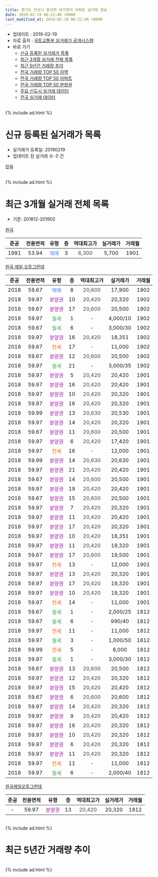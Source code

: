 ```yaml
---
title: 경기도 안성시 원곡면 외가천리 아파트 실거래 정보
date: 2019-02-19 06:21:46 +0900
last_modified_at: 2019-02-19 06:21:46 +0900
---
```


* 업데이트 : 2019-02-19
* 자료 출처 : [국토교통부 실거래가 공개시스템](http://rt.molit.go.kr)
* 바로 가기
    * [신규 등록된 실거래가 목록](#신규-등록된-실거래가-목록)
    * [최근 3개월 실거래 전체 목록](#최근-3개월-실거래-전체-목록)
    * [최근 5년간 거래량 추이](#최근-5년간-거래량-추이)
    * [전국 거래량 TOP 50 지역](https://inasie.github.io/apt-trade-info/최근-3개월-전국에서-가장-거래가-많이-발생한-지역)
    * [전국 거래량 TOP 50 아파트](https://inasie.github.io/apt-trade-info/최근-3개월-전국에서-가장-거래가-많이-발생한-아파트)
    * [전국 거래량 TOP 50 분양권](https://inasie.github.io/apt-trade-info/최근-3개월-전국에서-가장-거래가-많이-발생한-분양권)
    * [주요 신도시 실거래 데이터](https://inasie.github.io/apt-trade-info/주요-신도시)
    * [전국 실거래 데이터](https://inasie.github.io/apt-trade-info/전국)
<br>
{% include ad.html %}
<br>

# 신규 등록된 실거래가 목록
* 실거래가 등록일: 20190219
* 업데이트 된 실거래 수: 0 건

없음

<br>
{% include ad.html %}
<br>

# 최근 3개월 실거래 전체 목록
* 기준: 201812-201902


[원곡](https://search.naver.com/search.naver?query=%EA%B2%BD%EA%B8%B0%EB%8F%84+%EC%95%88%EC%84%B1%EC%8B%9C+%EC%9B%90%EA%B3%A1%EB%A9%B4+%EC%99%B8%EA%B0%80%EC%B2%9C%EB%A6%AC+%EC%9B%90%EA%B3%A1)

|준공|전용면적|유형|층|역대최고가|실거래가|거래월|
|:---:|:---:|:---:|:---:|:---:|:---:|:---:|
|1991|53.94|<span style="color:#4285f3">매매</span>|3|<span style="color:#444444">6,300</span>|5,700|1901|

[원곡 제일 오투그란데](https://search.naver.com/search.naver?query=%EA%B2%BD%EA%B8%B0%EB%8F%84+%EC%95%88%EC%84%B1%EC%8B%9C+%EC%9B%90%EA%B3%A1%EB%A9%B4+%EC%99%B8%EA%B0%80%EC%B2%9C%EB%A6%AC+%EC%9B%90%EA%B3%A1+%EC%A0%9C%EC%9D%BC+%EC%98%A4%ED%88%AC%EA%B7%B8%EB%9E%80%EB%8D%B0)

|준공|전용면적|유형|층|역대최고가|실거래가|거래월|
|:---:|:---:|:---:|:---:|:---:|:---:|:---:|
|2018|59.67|<span style="color:#4285f3">매매</span>|8|<span style="color:#444444">20,600</span>|17,900|1902|
|2018|59.97|<span style="color:#9C11A5">분양권</span>|10|<span style="color:#444444">20,420</span>|20,320|1902|
|2018|59.67|<span style="color:#9C11A5">분양권</span>|17|<span style="color:#444444">20,600</span>|20,500|1902|
|2018|59.97|<span style="color:#34a853">월세</span>|1|<span style="color:#444444">-</span>|4,000/10|1902|
|2018|59.67|<span style="color:#34a853">월세</span>|6|<span style="color:#444444">-</span>|3,000/30|1902|
|2018|59.97|<span style="color:#9C11A5">분양권</span>|16|<span style="color:#444444">20,420</span>|18,351|1902|
|2018|59.67|<span style="color:#ff5a00">전세</span>|17|<span style="color:#444444">-</span>|11,000|1902|
|2018|59.67|<span style="color:#9C11A5">분양권</span>|12|<span style="color:#444444">20,600</span>|20,500|1902|
|2018|59.97|<span style="color:#34a853">월세</span>|21|<span style="color:#444444">-</span>|3,000/35|1902|
|2018|59.97|<span style="color:#9C11A5">분양권</span>|5|<span style="color:#444444">20,420</span>|20,420|1901|
|2018|59.97|<span style="color:#9C11A5">분양권</span>|16|<span style="color:#444444">20,420</span>|20,420|1901|
|2018|59.97|<span style="color:#9C11A5">분양권</span>|10|<span style="color:#444444">20,420</span>|20,320|1901|
|2018|59.97|<span style="color:#9C11A5">분양권</span>|16|<span style="color:#444444">20,420</span>|20,320|1901|
|2018|59.99|<span style="color:#9C11A5">분양권</span>|13|<span style="color:#444444">20,630</span>|20,530|1901|
|2018|59.97|<span style="color:#9C11A5">분양권</span>|14|<span style="color:#444444">20,420</span>|20,320|1901|
|2018|59.67|<span style="color:#9C11A5">분양권</span>|11|<span style="color:#444444">20,600</span>|20,500|1901|
|2018|59.97|<span style="color:#9C11A5">분양권</span>|6|<span style="color:#444444">20,420</span>|17,420|1901|
|2018|59.97|<span style="color:#ff5a00">전세</span>|16|<span style="color:#444444">-</span>|12,000|1901|
|2018|59.99|<span style="color:#9C11A5">분양권</span>|14|<span style="color:#444444">20,630</span>|20,630|1901|
|2018|59.97|<span style="color:#9C11A5">분양권</span>|21|<span style="color:#444444">20,420</span>|20,420|1901|
|2018|59.67|<span style="color:#9C11A5">분양권</span>|14|<span style="color:#444444">20,600</span>|20,500|1901|
|2018|59.97|<span style="color:#9C11A5">분양권</span>|19|<span style="color:#444444">20,420</span>|20,420|1901|
|2018|59.67|<span style="color:#9C11A5">분양권</span>|15|<span style="color:#444444">20,600</span>|20,500|1901|
|2018|59.97|<span style="color:#9C11A5">분양권</span>|7|<span style="color:#444444">20,420</span>|20,320|1901|
|2018|59.97|<span style="color:#9C11A5">분양권</span>|11|<span style="color:#444444">20,420</span>|20,420|1901|
|2018|59.97|<span style="color:#9C11A5">분양권</span>|17|<span style="color:#444444">20,420</span>|20,320|1901|
|2018|59.97|<span style="color:#9C11A5">분양권</span>|10|<span style="color:#444444">20,420</span>|18,351|1901|
|2018|59.97|<span style="color:#9C11A5">분양권</span>|11|<span style="color:#444444">20,420</span>|19,320|1901|
|2018|59.67|<span style="color:#9C11A5">분양권</span>|17|<span style="color:#444444">20,600</span>|19,500|1901|
|2018|59.97|<span style="color:#ff5a00">전세</span>|13|<span style="color:#444444">-</span>|12,000|1901|
|2018|59.97|<span style="color:#9C11A5">분양권</span>|13|<span style="color:#444444">20,420</span>|20,320|1901|
|2018|59.97|<span style="color:#9C11A5">분양권</span>|17|<span style="color:#444444">20,420</span>|19,320|1901|
|2018|59.97|<span style="color:#9C11A5">분양권</span>|10|<span style="color:#444444">20,420</span>|19,320|1901|
|2018|59.97|<span style="color:#ff5a00">전세</span>|14|<span style="color:#444444">-</span>|11,000|1901|
|2018|59.67|<span style="color:#34a853">월세</span>|1|<span style="color:#444444">-</span>|2,000/25|1812|
|2018|59.67|<span style="color:#34a853">월세</span>|6|<span style="color:#444444">-</span>|990/40|1812|
|2018|59.97|<span style="color:#ff5a00">전세</span>|11|<span style="color:#444444">-</span>|11,000|1812|
|2018|59.97|<span style="color:#34a853">월세</span>|3|<span style="color:#444444">-</span>|1,000/50|1812|
|2018|59.99|<span style="color:#ff5a00">전세</span>|5|<span style="color:#444444">-</span>|8,000|1812|
|2018|59.97|<span style="color:#34a853">월세</span>|1|<span style="color:#444444">-</span>|3,000/30|1812|
|2018|59.67|<span style="color:#9C11A5">분양권</span>|13|<span style="color:#444444">20,600</span>|20,500|1812|
|2018|59.97|<span style="color:#9C11A5">분양권</span>|12|<span style="color:#444444">20,420</span>|20,320|1812|
|2018|59.97|<span style="color:#9C11A5">분양권</span>|15|<span style="color:#444444">20,420</span>|20,420|1812|
|2018|59.67|<span style="color:#9C11A5">분양권</span>|6|<span style="color:#444444">20,600</span>|20,600|1812|
|2018|59.97|<span style="color:#9C11A5">분양권</span>|14|<span style="color:#444444">20,420</span>|20,320|1812|
|2018|59.97|<span style="color:#9C11A5">분양권</span>|9|<span style="color:#444444">20,420</span>|20,420|1812|
|2018|59.97|<span style="color:#9C11A5">분양권</span>|16|<span style="color:#444444">20,420</span>|20,320|1812|
|2018|59.97|<span style="color:#9C11A5">분양권</span>|10|<span style="color:#444444">20,420</span>|20,320|1812|
|2018|59.97|<span style="color:#9C11A5">분양권</span>|6|<span style="color:#444444">20,420</span>|20,320|1812|
|2018|59.97|<span style="color:#9C11A5">분양권</span>|11|<span style="color:#444444">20,420</span>|20,320|1812|
|2018|59.97|<span style="color:#ff5a00">전세</span>|11|<span style="color:#444444">-</span>|11,000|1812|
|2018|59.97|<span style="color:#34a853">월세</span>|6|<span style="color:#444444">-</span>|2,000/40|1812|


<script async src="//pagead2.googlesyndication.com/pagead/js/adsbygoogle.js"></script>
<!-- 기본 -->
<ins class="adsbygoogle"
     style="display:block"
     data-ad-client="ca-pub-2446590836940007"
     data-ad-slot="1659523306"
     data-ad-format="auto"
     data-full-width-responsive="true"></ins>
<script>
(adsbygoogle = window.adsbygoogle || []).push({});
</script>


[원곡제일오투그란데](https://search.naver.com/search.naver?query=%EA%B2%BD%EA%B8%B0%EB%8F%84+%EC%95%88%EC%84%B1%EC%8B%9C+%EC%9B%90%EA%B3%A1%EB%A9%B4+%EC%99%B8%EA%B0%80%EC%B2%9C%EB%A6%AC+%EC%9B%90%EA%B3%A1%EC%A0%9C%EC%9D%BC%EC%98%A4%ED%88%AC%EA%B7%B8%EB%9E%80%EB%8D%B0)

|준공|전용면적|유형|층|역대최고가|실거래가|거래월|
|:---:|:---:|:---:|:---:|:---:|:---:|:---:|
|-|59.97|<span style="color:#9C11A5">분양권</span>|13|<span style="color:#444444">20,420</span>|20,320|1812|


<br>
{% include ad.html %}
<br>

# 최근 5년간 거래량 추이


<div style="width:100%;">
    <canvas id="deal_progress" height="200"></canvas>
</div>

<script>
new Chart(document.getElementById("deal_progress"), {
    type: 'line',
    data: {
        labels: ['201402','201403','201404','201405','201406','201407','201408','201409','201410','201411','201412','201501','201502','201503','201504','201505','201506','201507','201508','201509','201510','201511','201512','201601','201602','201603','201604','201605','201606','201607','201608','201609','201610','201611','201612','201701','201702','201703','201704','201705','201706','201707','201708','201709','201710','201711','201712','201801','201802','201803','201804','201805','201806','201807','201808','201809','201810','201811','201812','201901','201902'],
        datasets: [{
            label: '매매',
            pointRadius: 1,
            data: [0, 0, 0, 0, 0, 0, 0, 0, 0, 0, 0, 0, 0, 0, 0, 0, 0, 0, 0, 1, 0, 0, 0, 0, 0, 0, 0, 0, 0, 0, 0, 0, 0, 1, 1, 0, 0, 0, 0, 0, 1, 0, 0, 0, 0, 0, 0, 3, 0, 3, 3, 8, 4, 19, 13, 15, 10, 5, 11, 23, 5],
            borderColor: "rgba(255, 201, 14, 1)",
            backgroundColor: "rgba(255, 201, 14, 0.5)",
            fill: false,
            lineTension: 0
        },{
            label: '전월세',
            pointRadius: 1,
            data: [0, 0, 0, 0, 0, 0, 0, 0, 0, 0, 0, 0, 0, 0, 0, 0, 0, 0, 0, 0, 0, 0, 0, 0, 0, 0, 0, 0, 0, 0, 0, 0, 0, 0, 0, 0, 0, 0, 0, 0, 0, 0, 0, 0, 0, 0, 0, 1, 0, 0, 0, 2, 7, 34, 49, 45, 17, 6, 8, 3, 4],
            borderColor: "rgba(0, 141, 185, 1)",
            backgroundColor: "rgba(0, 141, 185, 0.5)",
            fill: false,
            lineTension: 0
        }
        ]
    },
    options: {
        responsive: true,
        title: {
            display: false
        },
        tooltips: {
            mode: 'index',
            intersect: false
        },
        hover: {
            mode: 'nearest',
            intersect: true
        },
        scales: {
            xAxes: [{
                display: true,
                scaleLabel: {
                    display: true,
                    labelString: '년/월'
                }
            }],
            yAxes: [{
                display: true,
                ticks: {
                    suggestedMin: 0,
                },
                scaleLabel: {
                    display: true,
                    labelString: '실거래 수'
                }
            }]
        }
    }
});

</script>


<br>
{% include ad.html %}
<br>


